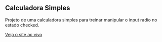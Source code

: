 ## Calculadora Simples

Projeto de uma calculadora simples para treinar manipular o input radio no estado checked.

<a href="http://calculadorasimples.abismodev.com/">Veja o site ao vivo</a>
